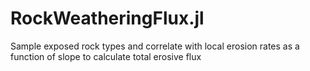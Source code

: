 # RockWeatheringFlux.jl
Sample exposed rock types and correlate with local erosion rates as a function of slope to calculate total erosive flux
